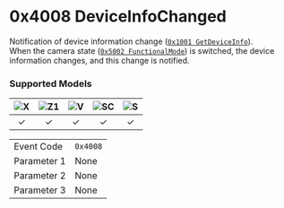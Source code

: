 # 0x4008 DeviceInfoChanged

Notification of device information change ([`0x1001 GetDeviceInfo`](../operation/get_device_info.md)).  
When the camera state ([`0x5002 FunctionalMode`](../property/functional_mode.md)) is switched, the device information changes, and this change is notified.  

### Supported Models
| ![X](https://img.shields.io/badge/X-purple) | ![Z1](https://img.shields.io/badge/Z1-blue) | ![V](https://img.shields.io/badge/V-green) | ![SC](https://img.shields.io/badge/SC-orange) | ![S](https://img.shields.io/badge/S-red) |
|:-:|:-:|:-:|:-:|:-:|
| ✓ | ✓ | ✓ | ✓ | ✓ |

| | |
|:--|:--|
| Event Code | `0x4008` |
| Parameter 1 | None |
| Parameter 2 | None |
| Parameter 3 | None |
